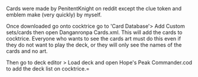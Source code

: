 Cards were made by PenitentKnight on reddit except the clue token and emblem make (very quickly) by myself.

Once downloaded go onto cocktrice go to 'Card Database'> Add Custom sets/cards then open Danganronpa Cards.xml. This will add the cards to cocktrice.
Everyone who wants to see the cards art must do this even if they do not want to play the deck, or they will only see the names of the cards and no art.

Then go to deck editor > Load deck and open Hope's Peak Commander.cod to add the deck list on cocktrice.=
